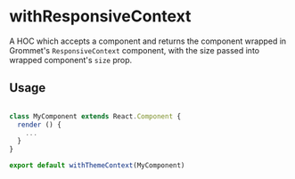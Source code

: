# withResponsiveContext

A HOC which accepts a component and returns the component
wrapped in Grommet's `ResponsiveContext` component, with the size passed into
wrapped component's `size` prop.

## Usage

```js

class MyComponent extends React.Component {
  render () {
    ...
  }
}

export default withThemeContext(MyComponent)
```
